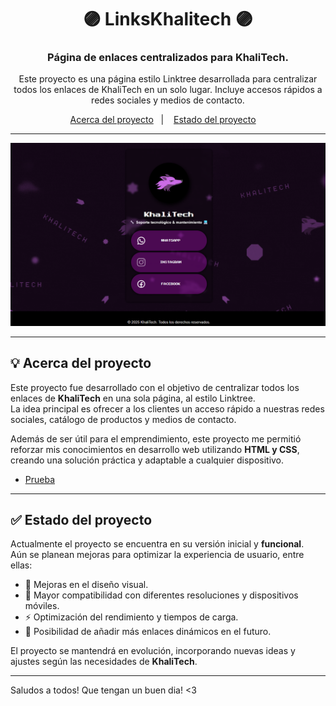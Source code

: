 <h1 align="center"> 🟣 LinksKhalitech 🟣 </h1>
<h3 align="center">Página de enlaces centralizados para KhaliTech.</h3>

<p align="center"> 
Este proyecto es una página estilo Linktree desarrollada para centralizar todos los enlaces de KhaliTech en un solo lugar.  
Incluye accesos rápidos a redes sociales y medios de contacto. 
</p>

<p align="center">
  <a href="#-acerca-del-proyecto">Acerca del proyecto</a>&nbsp;&nbsp;&nbsp;|&nbsp;&nbsp;&nbsp;
  <a href="#-estado-del-proyecto">Estado del proyecto</a> &nbsp;&nbsp;&nbsp;
</p>

---
  
<p align="center">
  <img alt="screenshot" src="Captura.png">
</p>

---

## 💡 Acerca del proyecto
Este proyecto fue desarrollado con el objetivo de centralizar todos los enlaces de **KhaliTech** en una sola página, al estilo Linktree.  
La idea principal es ofrecer a los clientes un acceso rápido a nuestras redes sociales, catálogo de productos y medios de contacto.  

Además de ser útil para el emprendimiento, este proyecto me permitió reforzar mis conocimientos en desarrollo web utilizando **HTML y CSS**, creando una solución práctica y adaptable a cualquier dispositivo.
- [Prueba](https://alexis4188.github.io/LinksKhalitech.github.io/)

---

## ✅ Estado del proyecto
Actualmente el proyecto se encuentra en su versión inicial y **funcional**.  
Aún se planean mejoras para optimizar la experiencia de usuario, entre ellas:  

- 🎨 Mejoras en el diseño visual.  
- 📱 Mayor compatibilidad con diferentes resoluciones y dispositivos móviles.  
- ⚡ Optimización del rendimiento y tiempos de carga.  
- 🔗 Posibilidad de añadir más enlaces dinámicos en el futuro.  

El proyecto se mantendrá en evolución, incorporando nuevas ideas y ajustes según las necesidades de **KhaliTech**.  

---

Saludos a todos! Que tengan un buen dia! <3

